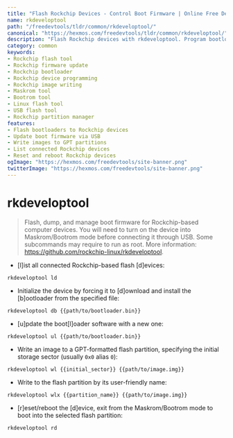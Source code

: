 ```yaml
---
title: "Flash Rockchip Devices - Control Boot Firmware | Online Free DevTools by Hexmos"
name: rkdeveloptool
path: "/freedevtools/tldr/common/rkdeveloptool/"
canonical: "https://hexmos.com/freedevtools/tldr/common/rkdeveloptool/"
description: "Flash Rockchip devices with rkdeveloptool. Program bootloaders, update firmware, and manage partitions on Rockchip-based devices. Free online tool, no registration required."
category: common
keywords:
- Rockchip flash tool
- Rockchip firmware update
- Rockchip bootloader
- Rockchip device programming
- Rockchip image writing
- Maskrom tool
- Bootrom tool
- Linux flash tool
- USB flash tool
- Rockchip partition manager
features:
- Flash bootloaders to Rockchip devices
- Update boot firmware via USB
- Write images to GPT partitions
- List connected Rockchip devices
- Reset and reboot Rockchip devices
ogImage: "https://hexmos.com/freedevtools/site-banner.png"
twitterImage: "https://hexmos.com/freedevtools/site-banner.png"
---
```


# rkdeveloptool

> Flash, dump, and manage boot firmware for Rockchip-based computer devices.
> You will need to turn on the device into Maskrom/Bootrom mode before connecting it through USB.
> Some subcommands may require to run as root.
> More information: <https://github.com/rockchip-linux/rkdeveloptool>.

- [l]ist all connected Rockchip-based flash [d]evices:

`rkdeveloptool ld`

- Initialize the device by forcing it to [d]ownload and install the [b]ootloader from the specified file:

`rkdeveloptool db {{path/to/bootloader.bin}}`

- [u]pdate the boot[l]oader software with a new one:

`rkdeveloptool ul {{path/to/bootloader.bin}}`

- Write an image to a GPT-formatted flash partition, specifying the initial storage sector (usually `0x0` alias `0`):

`rkdeveloptool wl {{initial_sector}} {{path/to/image.img}}`

- Write to the flash partition by its user-friendly name:

`rkdeveloptool wlx {{partition_name}} {{path/to/image.img}}`

- [r]eset/reboot the [d]evice, exit from the Maskrom/Bootrom mode to boot into the selected flash partition:

`rkdeveloptool rd`
